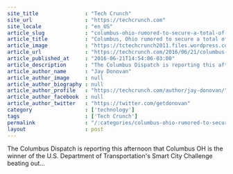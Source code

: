 ```yaml
---
site_title               : "Tech Crunch"
site_url                 : "https://techcrunch.com"
site_locale              : "en_US"
article_slug             : "columbus-ohio-rumored-to-secure-a-total-of-s140-million-in-grants-as-the-u-s-dot-smart-city-winner"
article_title            : "Columbus, Ohio rumored to secure a total of $140 million in grants as the U.S. DOT Smart City winner"
article_image            : "https://tctechcrunch2011.files.wordpress.com/2016/06/cbus.jpg?w=764&h=400&crop=1"
article_url              : "https://techcrunch.com/2016/06/21/columbus-ohio-rumored-to-secure-a-total-of-140-million-in-grants-as-the-u-s-dot-smart-city-winner/"
article_published_at     : "2016-06-21T14:54:06-03:00"
article_description      : "The Columbus Dispatch is reporting this afternoon that Columbus OH is the winner of the U.S. Department of Transportation's Smart City Challenge beating out..."
article_author_name      : "Jay Donovan"
article_author_image     : null
article_author_biography : null
article_author_profile   : "https://techcrunch.com/author/jay-donovan/"
article_author_facebook  : null
article_author_twitter   : "https://twitter.com/getdonovan"
category                 : ['technology']
tags                     : ['Tech Crunch']
permalink                : "/:categories/columbus-ohio-rumored-to-secure-a-total-of-s140-million-in-grants-as-the-u-s-dot-smart-city-winner/"
layout                   : post
---
```


The Columbus Dispatch is reporting this afternoon that Columbus OH is the winner of the U.S. Department of Transportation's Smart City Challenge beating out...
